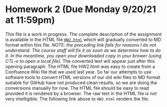 Homework 2 (Due Monday 9/20/21 at 11:59pm)
==========================================

This file is a work in progress.  The complete description of the assignment is available in the HTML file [`HW2.html`](https://raw.githack.com/JavaPLT/Assignment-2-Master/main/HW2.html)
which will gradually converted to MD format within this file.  _NOTE: the preceding link fails for reasons I do not understand.  The course staff will fix it as soon as we determine how to do it.  In the meantime, you open your downloaded copy in your brower (using CTL-o to open a local file)._  The converted text will appear just after this opening paragraph.  The HTML file HW2.html was easy to create from a Confluence Wiki file that we used last year.  So far our 
attempts to use software tools to convert HTML versions of our old wiki files to MD format suitable for GitHub have not produced clean results, so we are doing the conversions 
manually for now. The HTML file should be easy to read provided it is rendered by a browser.  The raw text in the HTML file is not very intelligible.  The following link above to 
`HW2.html` renders the file.
